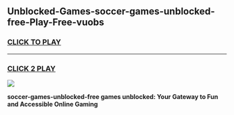 
## Unblocked-Games-soccer-games-unblocked-free-Play-Free-vuobs
<h3>
<a href="https://premium76.site?title=soccer-games-unblocked-free&ref=23A">CLICK TO PLAY</a></h3>
<hr>

<h3>
<a href="https://premium76.site?title=soccer-games-unblocked-free&ref=23A">CLICK 2 PLAY</a>
  
</h3>

<a href="https://premium76.site?title=soccer-games-unblocked-free&ref=23A"><img src="https://clearcache.store/games.png"></a>


**soccer-games-unblocked-free games unblocked: Your Gateway to Fun and Accessible Online Gaming**

